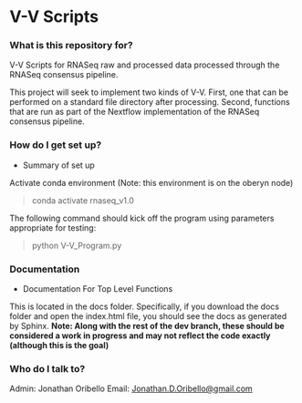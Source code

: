 # V-V Scripts #

### What is this repository for? ###

V-V Scripts for RNASeq raw and processed data processed through the RNASeq consensus
pipeline.

This project will seek to implement two kinds of V-V.  First, one that can be performed
on a standard file directory after processing.  Second, functions that are run as part of
the Nextflow implementation of the RNASeq consensus pipeline.

### How do I get set up? ###

* Summary of set up

Activate conda environment (Note: this environment is on the oberyn node)
> conda activate rnaseq_v1.0

The following command should kick off the program using parameters appropriate for testing:
> python V-V_Program.py

### Documentation ###
* Documentation For Top Level Functions

This is located in the docs folder.  Specifically, if you download the docs folder and open the index.html file, you should see the docs as generated by Sphinx. **Note: Along with the rest of the dev branch, these should be considered a work in progress and may not reflect the code exactly (although this is the goal)**

### Who do I talk to? ###

Admin: Jonathan Oribello
Email: Jonathan.D.Oribello@gmail.com
